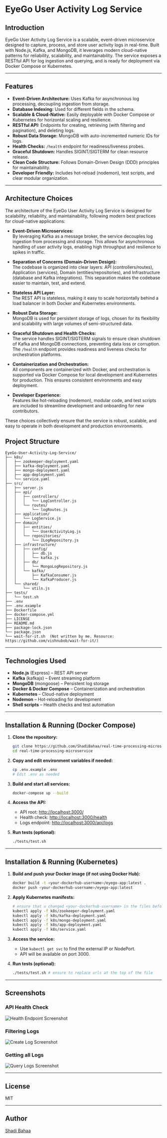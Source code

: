 # EyeGo User Activity Log Service

## Introduction

EyeGo User Activity Log Service is a scalable, event-driven microservice designed to capture, process, and store user activity logs in real-time. Built with Node.js, Kafka, and MongoDB, it leverages modern cloud-native patterns for reliability, scalability, and maintainability. The service exposes a RESTful API for log ingestion and querying, and is ready for deployment via Docker Compose or Kubernetes.

---

## Features

- **Event-Driven Architecture:** Uses Kafka for asynchronous log processing, decoupling ingestion from storage.
- **Database Indexing:** Used for different fields in the schema.
- **Scalable & Cloud-Native:** Easily deployable with Docker Compose or Kubernetes for horizontal scaling and resilience.
- **RESTful API:** Endpoints for creating, retrieving (with filtering and pagination), and deleting logs.
- **Robust Data Storage:** MongoDB with auto-incremented numeric IDs for logs.
- **Health Checks:** `/health` endpoint for readiness/liveness probes.
- **Graceful Shutdown:** Handles SIGINT/SIGTERM for clean resource release.
- **Clean Code Structure:** Follows Domain-Driven Design (DDD) principles for maintainability.
- **Developer Friendly:** Includes hot-reload (nodemon), test scripts, and clear modular organization.

---

## Architecture Choices

The architecture of the EyeGo User Activity Log Service is designed for scalability, reliability, and maintainability, following modern best practices for cloud-native applications:

- **Event-Driven Microservices:**  
  By leveraging Kafka as a message broker, the service decouples log ingestion from processing and storage. This allows for asynchronous handling of user activity logs, enabling high throughput and resilience to spikes in traffic.

- **Separation of Concerns (Domain-Driven Design):**  
  The codebase is organized into clear layers: API (controllers/routes), Application (services), Domain (entities/repositories), and Infrastructure (database and Kafka integrations). This separation makes the codebase easier to maintain, test, and extend.

- **Stateless API Layer:**  
  The REST API is stateless, making it easy to scale horizontally behind a load balancer in both Docker and Kubernetes environments.

- **Robust Data Storage:**  
  MongoDB is used for persistent storage of logs, chosen for its flexibility and scalability with large volumes of semi-structured data.

- **Graceful Shutdown and Health Checks:**  
  The service handles SIGINT/SIGTERM signals to ensure clean shutdown of Kafka and MongoDB connections, preventing data loss or corruption. The `/health` endpoint provides readiness and liveness checks for orchestration platforms.

- **Containerization and Orchestration:**  
  All components are containerized with Docker, and orchestration is supported via Docker Compose for local development and Kubernetes for production. This ensures consistent environments and easy deployment.

- **Developer Experience:**  
  Features like hot-reloading (nodemon), modular code, and test scripts are included to streamline development and onboarding for new contributors.

These choices collectively ensure that the service is robust, scalable, and easy to operate in both development and production environments.

## Project Structure
```
EyeGo-User-Activity-Log-Service/
├── k8s/
│   ├── zookeeper-deployment.yaml
│   ├── kafka-deployment.yaml
│   ├── mongo-deployment.yaml
│   ├── app-deployment.yaml
│   └── service.yaml
├── src/
│   ├── server.js
│   ├── api/
│   │   ├── controllers/
│   │   │   └── LogController.js
│   │   └── routes/
│   │       └── logRoutes.js
│   ├── application/
│   │   └── LogService.js
│   ├── domain/
│   │   ├── entities/
│   │   │   └── UserActivityLog.js
│   │   └── repositories/
│   │       └── ILogRepository.js
│   ├── infrastructure/
│   │   ├── config/
│   │   │   ├── db.js
│   │   │   └── kafka.js
│   │   ├── db/
│   │   │   └── MongoLogRepository.js
│   │   └── kafka/
│   │       ├── KafkaConsumer.js
│   │       └── KafkaProducer.js
│   └── shared/
│       └── utils.js
├── tests/
│   └── test.sh
├── .env
├── .env.example
├── Dockerfile
├── docker-compose.yml
├── LICENSE
├── README.md
├── package-lock.json
└── package.json
└── wait-for-it.sh  (Not written by me. Resource: https://github.com/vishnubob/wait-for-it/)
```

---

## Technologies Used

- **Node.js** (Express) – REST API server
- **Kafka** (kafkajs) – Event streaming platform
- **MongoDB** (mongoose) – Persistent log storage
- **Docker & Docker Compose** – Containerization and orchestration
- **Kubernetes** – Cloud-native deployment
- **Nodemon** – Hot-reloading for development
- **Shell scripts** – Health checks and test automation

---

## Installation & Running (Docker Compose)

1. **Clone the repository:**
   ```sh
   git clone https://github.com/ShadiBahaa/real-time-processing-microservice.git
   cd real-time-processing-microservice
   ```

2. **Copy and edit environment variables if needed:**
   ```sh
   cp .env.example .env
   # Edit .env as needed
   ```

3. **Build and start all services:**
   ```sh
   docker-compose up --build
   ```

4. **Access the API:**
   - API root: [http://localhost:3000/](http://localhost:3000/)
   - Health check: [http://localhost:3000/health](http://localhost:3000/health)
   - Logs endpoint: [http://localhost:3000/api/logs](http://localhost:3000/api/logs)

5. **Run tests (optional):**
   ```sh
   ./tests/test.sh
   ```

---

## Installation & Running (Kubernetes)

1. **Build and push your Docker image (if not using Docker Hub):**
   ```sh
   docker build -t <your-dockerhub-username>/eyego-app:latest .
   docker push <your-dockerhub-username>/eyego-app:latest
   ```

2. **Apply Kubernetes manifests:**
   ```sh
   # ensure that u changed <your-dockerhub-username> in the files before starting
   kubectl apply -f k8s/zookeeper-deployment.yaml
   kubectl apply -f k8s/kafka-deployment.yaml
   kubectl apply -f k8s/mongo-deployment.yaml
   kubectl apply -f k8s/app-deployment.yaml
   kubectl apply -f k8s/service.yaml
   ```

3. **Access the service:**
   - Use `kubectl get svc` to find the external IP or NodePort.
   - API will be available on port 3000.

4. **Run tests (optional):**
   ```sh
   ./tests/test.sh # ensure to replace urls at the top of the file
   ```
---

## Screenshots


### API Health Check

![Health Endpoint Screenshot](Screenshots/3.png)

### Filtering Logs

![Create Log Screenshot](Screenshots/1.png)

### Getting all Logs

![Query Logs Screenshot](Screenshots/2.png)

---

## License

MIT

---

## Author

[Shadi Bahaa](https://github.com/ShadiBahaa)
